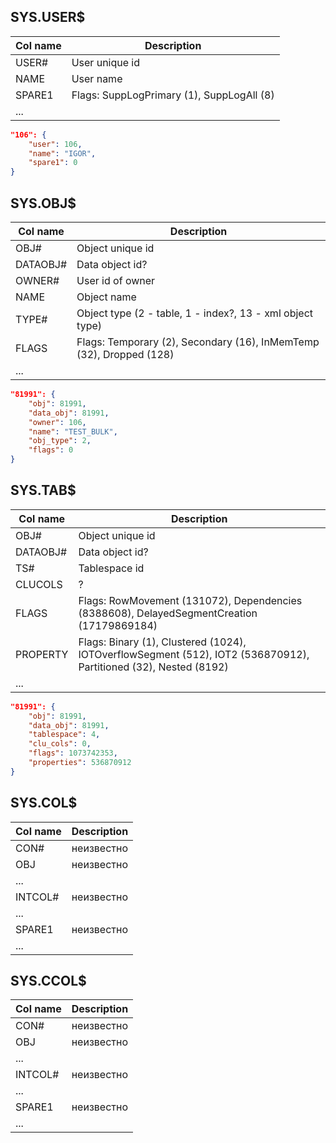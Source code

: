 ## SYS.USER$

| Col name | Description |
|-|-|
| USER# | User unique id |
| NAME | User name |
| SPARE1 | Flags: SuppLogPrimary (1), SuppLogAll (8) |
| ... ||

```json
"106": {
    "user": 106,
    "name": "IGOR",
    "spare1": 0
}
```

## SYS.OBJ$

| Col name | Description |
|-|-|
| OBJ# | Object unique id |
| DATAOBJ# | Data object id? |
| OWNER# | User id of owner |
| NAME | Object name |
| TYPE# | Object type (2 - table, 1 - index?, 13 - xml object type) |
| FLAGS | Flags: Temporary (2), Secondary (16), InMemTemp (32), Dropped (128) |
| ... ||

```json
"81991": {
    "obj": 81991,
    "data_obj": 81991,
    "owner": 106,
    "name": "TEST_BULK",
    "obj_type": 2,
    "flags": 0
}
```

## SYS.TAB$

| Col name | Description |
|-|-|
| OBJ# | Object unique id |
| DATAOBJ# | Data object id? |
| TS# | Tablespace id |
| CLUCOLS | ? |
| FLAGS | Flags: RowMovement (131072), Dependencies (8388608), DelayedSegmentCreation (17179869184) |
| PROPERTY | Flags: Binary (1), Clustered (1024), IOTOverflowSegment (512), IOT2 (536870912), Partitioned (32), Nested (8192) |
| ... ||

```json
"81991": {
    "obj": 81991,
    "data_obj": 81991,
    "tablespace": 4,
    "clu_cols": 0,
    "flags": 1073742353,
    "properties": 536870912
}
```

## SYS.COL$

| Col name | Description |
|-|-|
| CON# | неизвестно |
| OBJ | неизвестно |
| ... ||
| INTCOL# | неизвестно |
| ... ||
| SPARE1 | неизвестно |
| ... ||

## SYS.CCOL$

| Col name | Description |
|-|-|
| CON# | неизвестно |
| OBJ | неизвестно |
| ... ||
| INTCOL# | неизвестно |
| ... ||
| SPARE1 | неизвестно |
| ... ||


